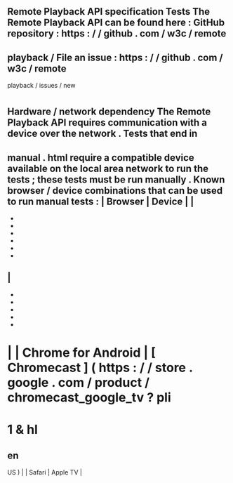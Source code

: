 #
Remote
Playback
API
specification
Tests
The
Remote
Playback
API
can
be
found
here
:
GitHub
repository
:
https
:
/
/
github
.
com
/
w3c
/
remote
-
playback
/
File
an
issue
:
https
:
/
/
github
.
com
/
w3c
/
remote
-
playback
/
issues
/
new
#
#
Hardware
/
network
dependency
The
Remote
Playback
API
requires
communication
with
a
device
over
the
network
.
Tests
that
end
in
-
manual
.
html
require
a
compatible
device
available
on
the
local
area
network
to
run
the
tests
;
these
tests
must
be
run
manually
.
Known
browser
/
device
combinations
that
can
be
used
to
run
manual
tests
:
|
Browser
|
Device
|
|
-
-
-
-
-
-
-
|
-
-
-
-
-
-
|
|
Chrome
for
Android
|
[
Chromecast
]
(
https
:
/
/
store
.
google
.
com
/
product
/
chromecast_google_tv
?
pli
=
1
&
hl
=
en
-
US
)
|
|
Safari
|
Apple
TV
|
